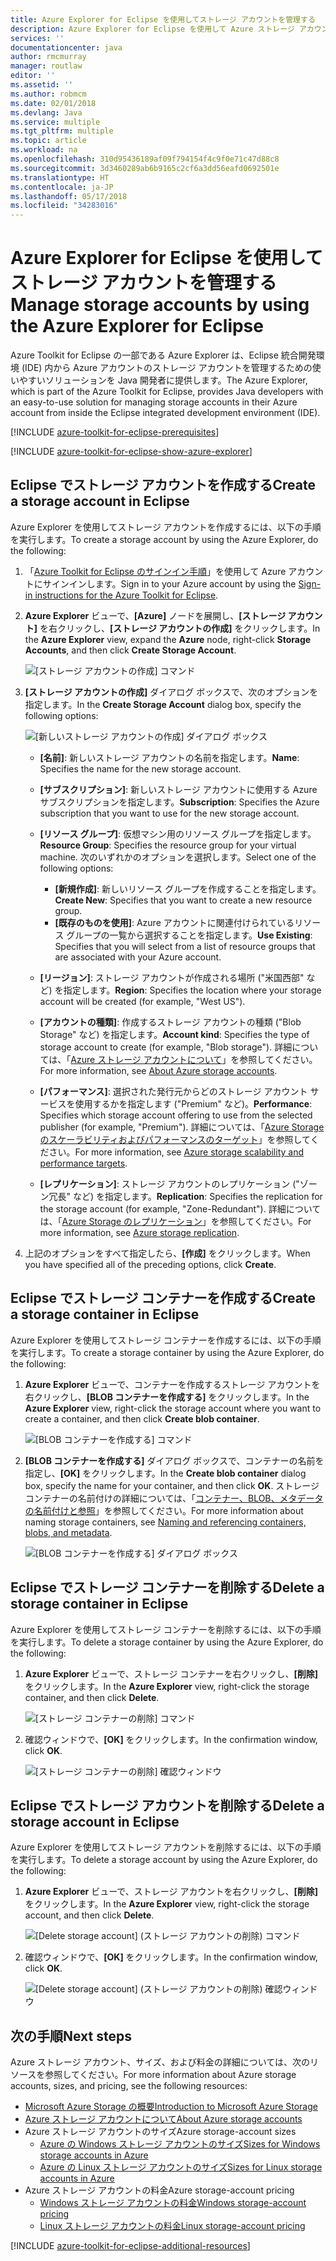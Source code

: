 ```yaml
---
title: Azure Explorer for Eclipse を使用してストレージ アカウントを管理する
description: Azure Explorer for Eclipse を使用して Azure ストレージ アカウントを管理する方法について説明します。
services: ''
documentationcenter: java
author: rmcmurray
manager: routlaw
editor: ''
ms.assetid: ''
ms.author: robmcm
ms.date: 02/01/2018
ms.devlang: Java
ms.service: multiple
ms.tgt_pltfrm: multiple
ms.topic: article
ms.workload: na
ms.openlocfilehash: 310d95436189af09f794154f4c9f0e71c47d88c8
ms.sourcegitcommit: 3d3460289ab6b9165c2cf6a3dd56eafd0692501e
ms.translationtype: HT
ms.contentlocale: ja-JP
ms.lasthandoff: 05/17/2018
ms.locfileid: "34283016"
---
```

# <a name="manage-storage-accounts-by-using-the-azure-explorer-for-eclipse"></a><span data-ttu-id="388a1-103">Azure Explorer for Eclipse を使用してストレージ アカウントを管理する</span><span class="sxs-lookup"><span data-stu-id="388a1-103">Manage storage accounts by using the Azure Explorer for Eclipse</span></span>

<span data-ttu-id="388a1-104">Azure Toolkit for Eclipse の一部である Azure Explorer は、Eclipse 統合開発環境 (IDE) 内から Azure アカウントのストレージ アカウントを管理するための使いやすいソリューションを Java 開発者に提供します。</span><span class="sxs-lookup"><span data-stu-id="388a1-104">The Azure Explorer, which is part of the Azure Toolkit for Eclipse, provides Java developers with an easy-to-use solution for managing storage accounts in their Azure account from inside the Eclipse integrated development environment (IDE).</span></span>

[!INCLUDE [azure-toolkit-for-eclipse-prerequisites](../includes/azure-toolkit-for-eclipse-prerequisites.md)]

[!INCLUDE [azure-toolkit-for-eclipse-show-azure-explorer](../includes/azure-toolkit-for-eclipse-show-azure-explorer.md)]

## <a name="create-a-storage-account-in-eclipse"></a><span data-ttu-id="388a1-105">Eclipse でストレージ アカウントを作成する</span><span class="sxs-lookup"><span data-stu-id="388a1-105">Create a storage account in Eclipse</span></span>

<span data-ttu-id="388a1-106">Azure Explorer を使用してストレージ アカウントを作成するには、以下の手順を実行します。</span><span class="sxs-lookup"><span data-stu-id="388a1-106">To create a storage account by using the Azure Explorer, do the following:</span></span>

1. <span data-ttu-id="388a1-107">「[Azure Toolkit for Eclipse のサインイン手順](https://docs.microsoft.com/java/azure/eclipse/azure-toolkit-for-eclipse-sign-in-instructions)」を使用して Azure アカウントにサインインします。</span><span class="sxs-lookup"><span data-stu-id="388a1-107">Sign in to your Azure account by using the [Sign-in instructions for the Azure Toolkit for Eclipse](https://docs.microsoft.com/java/azure/eclipse/azure-toolkit-for-eclipse-sign-in-instructions).</span></span>

1. <span data-ttu-id="388a1-108">**Azure Explorer** ビューで、**[Azure]** ノードを展開し、**[ストレージ アカウント]** を右クリックし、**[ストレージ アカウントの作成]** をクリックします。</span><span class="sxs-lookup"><span data-stu-id="388a1-108">In the **Azure Explorer** view, expand the **Azure** node, right-click **Storage Accounts**, and then click **Create Storage Account**.</span></span>

   ![[ストレージ アカウントの作成] コマンド][CS01]

1. <span data-ttu-id="388a1-110">**[ストレージ アカウントの作成]** ダイアログ ボックスで、次のオプションを指定します。</span><span class="sxs-lookup"><span data-stu-id="388a1-110">In the **Create Storage Account** dialog box, specify the following options:</span></span>

   ![[新しいストレージ アカウントの作成] ダイアログ ボックス][CS02]

   * <span data-ttu-id="388a1-112">**[名前]**: 新しいストレージ アカウントの名前を指定します。</span><span class="sxs-lookup"><span data-stu-id="388a1-112">**Name**: Specifies the name for the new storage account.</span></span>

   * <span data-ttu-id="388a1-113">**[サブスクリプション]**: 新しいストレージ アカウントに使用する Azure サブスクリプションを指定します。</span><span class="sxs-lookup"><span data-stu-id="388a1-113">**Subscription**: Specifies the Azure subscription that you want to use for the new storage account.</span></span>

   * <span data-ttu-id="388a1-114">**[リソース グループ]**: 仮想マシン用のリソース グループを指定します。</span><span class="sxs-lookup"><span data-stu-id="388a1-114">**Resource Group**: Specifies the resource group for your virtual machine.</span></span> <span data-ttu-id="388a1-115">次のいずれかのオプションを選択します。</span><span class="sxs-lookup"><span data-stu-id="388a1-115">Select one of the following options:</span></span>
      * <span data-ttu-id="388a1-116">**[新規作成]**: 新しいリソース グループを作成することを指定します。</span><span class="sxs-lookup"><span data-stu-id="388a1-116">**Create New**: Specifies that you want to create a new resource group.</span></span>
      * <span data-ttu-id="388a1-117">**[既存のものを使用]**: Azure アカウントに関連付けられているリソース グループの一覧から選択することを指定します。</span><span class="sxs-lookup"><span data-stu-id="388a1-117">**Use Existing**: Specifies that you will select from a list of resource groups that are associated with your Azure account.</span></span>

   * <span data-ttu-id="388a1-118">**[リージョン]**: ストレージ アカウントが作成される場所 ("米国西部" など) を指定します。</span><span class="sxs-lookup"><span data-stu-id="388a1-118">**Region**: Specifies the location where your storage account will be created (for example, "West US").</span></span>

   * <span data-ttu-id="388a1-119">**[アカウントの種類]**: 作成するストレージ アカウントの種類 ("Blob Storage" など) を指定します。</span><span class="sxs-lookup"><span data-stu-id="388a1-119">**Account kind**: Specifies the type of storage account to create (for example, "Blob storage").</span></span> <span data-ttu-id="388a1-120">詳細については、「[Azure ストレージ アカウントについて]」を参照してください。</span><span class="sxs-lookup"><span data-stu-id="388a1-120">For more information, see [About Azure storage accounts].</span></span>

   * <span data-ttu-id="388a1-121">**[パフォーマンス]**: 選択された発行元からどのストレージ アカウント サービスを使用するかを指定します ("Premium" など)。</span><span class="sxs-lookup"><span data-stu-id="388a1-121">**Performance**: Specifies which storage account offering to use from the selected publisher (for example, "Premium").</span></span> <span data-ttu-id="388a1-122">詳細については、「[Azure Storage のスケーラビリティおよびパフォーマンスのターゲット]」を参照してください。</span><span class="sxs-lookup"><span data-stu-id="388a1-122">For more information, see [Azure storage scalability and performance targets].</span></span>

   * <span data-ttu-id="388a1-123">**[レプリケーション]**: ストレージ アカウントのレプリケーション ("ゾーン冗長" など) を指定します。</span><span class="sxs-lookup"><span data-stu-id="388a1-123">**Replication**: Specifies the replication for the storage account (for example, "Zone-Redundant").</span></span> <span data-ttu-id="388a1-124">詳細については、「[Azure Storage のレプリケーション]」を参照してください。</span><span class="sxs-lookup"><span data-stu-id="388a1-124">For more information, see [Azure storage replication].</span></span>

1. <span data-ttu-id="388a1-125">上記のオプションをすべて指定したら、**[作成]** をクリックします。</span><span class="sxs-lookup"><span data-stu-id="388a1-125">When you have specified all of the preceding options, click **Create**.</span></span>

## <a name="create-a-storage-container-in-eclipse"></a><span data-ttu-id="388a1-126">Eclipse でストレージ コンテナーを作成する</span><span class="sxs-lookup"><span data-stu-id="388a1-126">Create a storage container in Eclipse</span></span>

<span data-ttu-id="388a1-127">Azure Explorer を使用してストレージ コンテナーを作成するには、以下の手順を実行します。</span><span class="sxs-lookup"><span data-stu-id="388a1-127">To create a storage container by using the Azure Explorer, do the following:</span></span>

1. <span data-ttu-id="388a1-128">**Azure Explorer** ビューで、コンテナーを作成するストレージ アカウントを右クリックし、**[BLOB コンテナーを作成する]** をクリックします。</span><span class="sxs-lookup"><span data-stu-id="388a1-128">In the **Azure Explorer** view, right-click the storage account where you want to create a container, and then click **Create blob container**.</span></span>

   ![[BLOB コンテナーを作成する] コマンド][CC01]

1. <span data-ttu-id="388a1-130">**[BLOB コンテナーを作成する]** ダイアログ ボックスで、コンテナーの名前を指定し、**[OK]** をクリックします。</span><span class="sxs-lookup"><span data-stu-id="388a1-130">In the **Create blob container** dialog box, specify the name for your container, and then click **OK**.</span></span> <span data-ttu-id="388a1-131">ストレージ コンテナーの名前付けの詳細については、「[コンテナー、BLOB、メタデータの名前付けと参照]」を参照してください。</span><span class="sxs-lookup"><span data-stu-id="388a1-131">For more information about naming storage containers, see [Naming and referencing containers, blobs, and metadata].</span></span>

   ![[BLOB コンテナーを作成する] ダイアログ ボックス][CC02]

## <a name="delete-a-storage-container-in-eclipse"></a><span data-ttu-id="388a1-133">Eclipse でストレージ コンテナーを削除する</span><span class="sxs-lookup"><span data-stu-id="388a1-133">Delete a storage container in Eclipse</span></span>

<span data-ttu-id="388a1-134">Azure Explorer を使用してストレージ コンテナーを削除するには、以下の手順を実行します。</span><span class="sxs-lookup"><span data-stu-id="388a1-134">To delete a storage container by using the Azure Explorer, do the following:</span></span>

1. <span data-ttu-id="388a1-135">**Azure Explorer** ビューで、ストレージ コンテナーを右クリックし、**[削除]** をクリックします。</span><span class="sxs-lookup"><span data-stu-id="388a1-135">In the **Azure Explorer** view, right-click the storage container, and then click **Delete**.</span></span>

   ![[ストレージ コンテナーの削除] コマンド][DC01]

1. <span data-ttu-id="388a1-137">確認ウィンドウで、**[OK]** をクリックします。</span><span class="sxs-lookup"><span data-stu-id="388a1-137">In the confirmation window, click **OK**.</span></span>

   ![[ストレージ コンテナーの削除] 確認ウィンドウ][DC02]

## <a name="delete-a-storage-account-in-eclipse"></a><span data-ttu-id="388a1-139">Eclipse でストレージ アカウントを削除する</span><span class="sxs-lookup"><span data-stu-id="388a1-139">Delete a storage account in Eclipse</span></span>

<span data-ttu-id="388a1-140">Azure Explorer を使用してストレージ アカウントを削除するには、以下の手順を実行します。</span><span class="sxs-lookup"><span data-stu-id="388a1-140">To delete a storage account by using the Azure Explorer, do the following:</span></span>

1. <span data-ttu-id="388a1-141">**Azure Explorer** ビューで、ストレージ アカウントを右クリックし、**[削除]** をクリックします。</span><span class="sxs-lookup"><span data-stu-id="388a1-141">In the **Azure Explorer** view, right-click the storage account, and then click **Delete**.</span></span>

   ![[Delete storage account] (ストレージ アカウントの削除) コマンド][DS01]

1. <span data-ttu-id="388a1-143">確認ウィンドウで、**[OK]** をクリックします。</span><span class="sxs-lookup"><span data-stu-id="388a1-143">In the confirmation window, click **OK**.</span></span>

   ![[Delete storage account] (ストレージ アカウントの削除) 確認ウィンドウ][DS02]

## <a name="next-steps"></a><span data-ttu-id="388a1-145">次の手順</span><span class="sxs-lookup"><span data-stu-id="388a1-145">Next steps</span></span>

<span data-ttu-id="388a1-146">Azure ストレージ アカウント、サイズ、および料金の詳細については、次のリソースを参照してください。</span><span class="sxs-lookup"><span data-stu-id="388a1-146">For more information about Azure storage accounts, sizes, and pricing, see the following resources:</span></span>

* <span data-ttu-id="388a1-147">[Microsoft Azure Storage の概要]</span><span class="sxs-lookup"><span data-stu-id="388a1-147">[Introduction to Microsoft Azure Storage]</span></span>
* <span data-ttu-id="388a1-148">[Azure ストレージ アカウントについて]</span><span class="sxs-lookup"><span data-stu-id="388a1-148">[About Azure storage accounts]</span></span>
* <span data-ttu-id="388a1-149">Azure ストレージ アカウントのサイズ</span><span class="sxs-lookup"><span data-stu-id="388a1-149">Azure storage-account sizes</span></span>
  * <span data-ttu-id="388a1-150">[Azure の Windows ストレージ アカウントのサイズ]</span><span class="sxs-lookup"><span data-stu-id="388a1-150">[Sizes for Windows storage accounts in Azure]</span></span>
  * <span data-ttu-id="388a1-151">[Azure の Linux ストレージ アカウントのサイズ]</span><span class="sxs-lookup"><span data-stu-id="388a1-151">[Sizes for Linux storage accounts in Azure]</span></span>
* <span data-ttu-id="388a1-152">Azure ストレージ アカウントの料金</span><span class="sxs-lookup"><span data-stu-id="388a1-152">Azure storage-account pricing</span></span>
  * <span data-ttu-id="388a1-153">[Windows ストレージ アカウントの料金]</span><span class="sxs-lookup"><span data-stu-id="388a1-153">[Windows storage-account pricing]</span></span>
  * <span data-ttu-id="388a1-154">[Linux ストレージ アカウントの料金]</span><span class="sxs-lookup"><span data-stu-id="388a1-154">[Linux storage-account pricing]</span></span>

[!INCLUDE [azure-toolkit-for-eclipse-additional-resources](../includes/azure-toolkit-for-eclipse-additional-resources.md)]

<!-- URL List -->

[Microsoft Azure Storage の概要]: /azure/storage/storage-introduction
[Introduction to Microsoft Azure Storage]: /azure/storage/storage-introduction
[Azure ストレージ アカウントについて]: /azure/storage/storage-create-storage-account
[About Azure storage accounts]: /azure/storage/storage-create-storage-account
[Azure Storage のレプリケーション]: /azure/storage/storage-redundancy
[Azure storage replication]: /azure/storage/storage-redundancy
[Azure Storage のスケーラビリティおよびパフォーマンスのターゲット]: /azure/storage/storage-scalability-targets
[Azure storage scalability and Performance Targets]: /azure/storage/storage-scalability-targets
[コンテナー、BLOB、メタデータの名前付けと参照]: http://go.microsoft.com/fwlink/?LinkId=255555
[Naming and referencing containers, blobs, and metadata]: http://go.microsoft.com/fwlink/?LinkId=255555

[Azure の Windows ストレージ アカウントのサイズ]: /azure/virtual-machines/virtual-machines-windows-sizes
[Sizes for Windows storage accounts in Azure]: /azure/virtual-machines/virtual-machines-windows-sizes
[Azure の Linux ストレージ アカウントのサイズ]: /azure/virtual-machines/virtual-machines-linux-sizes
[Sizes for Linux storage accounts in Azure]: /azure/virtual-machines/virtual-machines-linux-sizes
[Windows ストレージ アカウントの料金]: /pricing/details/virtual-machines/windows/
[Windows storage-account pricing]: /pricing/details/virtual-machines/windows/
[Linux ストレージ アカウントの料金]: /pricing/details/virtual-machines/linux/
[Linux storage-account pricing]: /pricing/details/virtual-machines/linux/

<!-- IMG List -->

[CS01]: media/azure-toolkit-for-eclipse-managing-storage-accounts-using-azure-explorer/CS01.png
[CS02]: media/azure-toolkit-for-eclipse-managing-storage-accounts-using-azure-explorer/CS02.png
[CC01]: media/azure-toolkit-for-eclipse-managing-storage-accounts-using-azure-explorer/CC01.png
[CC02]: media/azure-toolkit-for-eclipse-managing-storage-accounts-using-azure-explorer/CC02.png

[DS01]: media/azure-toolkit-for-eclipse-managing-storage-accounts-using-azure-explorer/DS01.png
[DS02]: media/azure-toolkit-for-eclipse-managing-storage-accounts-using-azure-explorer/DS02.png
[DC01]: media/azure-toolkit-for-eclipse-managing-storage-accounts-using-azure-explorer/DC01.png
[DC02]: media/azure-toolkit-for-eclipse-managing-storage-accounts-using-azure-explorer/DC02.png
